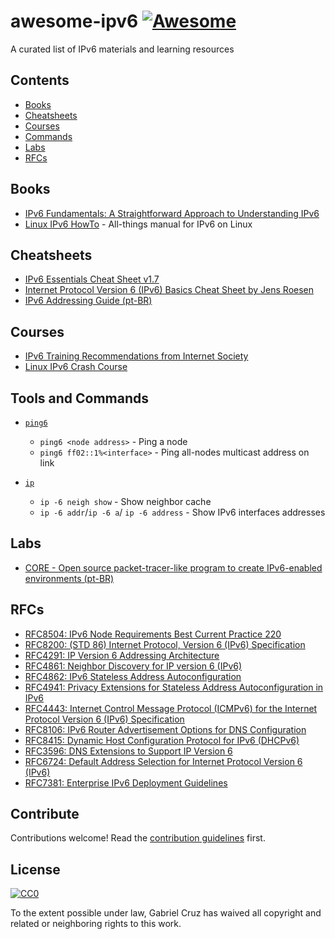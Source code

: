 # awesome-ipv6 [![Awesome](https://awesome.re/badge.svg)](https://awesome.re)

A curated list of IPv6 materials and learning resources


## Contents

- [Books](#books)
- [Cheatsheets](#cheatsheets)
- [Courses](#courses)
- [Commands](#commands)
- [Labs](#labs)
- [RFCs](#rfcs)

## Books
- [IPv6 Fundamentals: A Straightforward Approach to Understanding IPv6](https://www.amazon.com.br/IPv6-Fundamentals-Straightforward-Approach-Understanding-ebook/dp/B07212JBMT/ref=sr_1_1?__mk_pt_BR=%C3%85M%C3%85%C5%BD%C3%95%C3%91&keywords=IPv6+Fundamentals%3A+A+Straightforward+Approach+to+Understanding+IPv6&qid=1574187978&sr=8-1)
- [Linux IPv6 HowTo](https://www.tldp.org/HOWTO/Linux+IPv6-HOWTO/) - All-things manual for IPv6 on Linux

## Cheatsheets
- [IPv6 Essentials Cheat Sheet v1.7](http://teachmeipv6.com/IPv6-Essentials-Cheat-Sheet.pdf)
- [Internet Protocol Version 6 (IPv6) Basics Cheat Sheet by Jens Roesen](https://www.roesen.org/files/ipv6_cheat_sheet.pdf)
- [IPv6 Addressing Guide (pt-BR)](http://ipv6.br/media/arquivo/ipv6/file/46/enderec-v6.pdf)


## Courses
- [IPv6 Training Recommendations from Internet Society](https://www.internetsociety.org/deploy360/ipv6/training/)
- [Linux IPv6 Crash Course](https://www.linux.com/tutorials/ipv6-crash-course-linux/)

## Tools and Commands
- [`ping6`](https://linux.die.net/man/8/ping6)
  - `ping6 <node address>` - Ping a node
  - `ping6 ff02::1%<interface>` - Ping all-nodes multicast address on link
  
- [`ip`](https://linux.die.net/man/8/ip)
  - `ip -6 neigh show` - Show neighbor cache
  - `ip -6 addr`/`ip -6 a`/ `ip -6 address` - Show IPv6 interfaces addresses

## Labs
- [CORE - Open source packet-tracer-like program to create IPv6-enabled environments (pt-BR)](http://ipv6.br/pagina/downloads)


## RFCs
- [RFC8504: IPv6 Node Requirements Best Current Practice 220](https://tools.ietf.org/html/rfc8504)
- [RFC8200: (STD 86) Internet Protocol, Version 6 (IPv6) Specification](https://tools.ietf.org/html/rfc8200)
- [RFC4291: IP Version 6 Addressing Architecture](https://tools.ietf.org/html/rfc4291)
- [RFC4861: Neighbor Discovery for IP version 6 (IPv6)](https://tools.ietf.org/html/rfc4861)
- [RFC4862: IPv6 Stateless Address Autoconfiguration](https://tools.ietf.org/html/rfc4862)
- [RFC4941: Privacy Extensions for Stateless Address Autoconfiguration in IPv6](https://tools.ietf.org/html/rfc4941)
- [RFC4443: Internet Control Message Protocol (ICMPv6) for the Internet Protocol Version 6 (IPv6) Specification](https://tools.ietf.org/html/rfc4443)
- [RFC8106: IPv6 Router Advertisement Options for DNS Configuration](https://tools.ietf.org/html/rfc8106)
- [RFC8415: Dynamic Host Configuration Protocol for IPv6 (DHCPv6)](https://tools.ietf.org/html/rfc8415)
- [RFC3596: DNS Extensions to Support IP Version 6](https://tools.ietf.org/html/rfc3596)
- [RFC6724: Default Address Selection for Internet Protocol Version 6 (IPv6)](https://tools.ietf.org/html/rfc6724)
- [RFC7381: Enterprise IPv6 Deployment Guidelines](https://tools.ietf.org/html/rfc7381)

## Contribute

Contributions welcome! Read the [contribution guidelines](contributing.md) first.


## License

[![CC0](https://mirrors.creativecommons.org/presskit/buttons/88x31/svg/cc-zero.svg)](https://creativecommons.org/publicdomain/zero/1.0)

To the extent possible under law, Gabriel Cruz has waived all copyright and
related or neighboring rights to this work.
